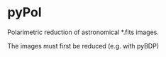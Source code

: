 # pyPol
Polarimetric reduction of astronomical *.fits images.

The images must first be reduced (e.g. with pyBDP)

